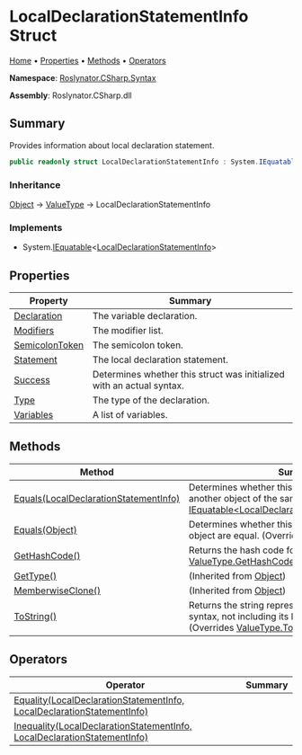 <a name="_Top"></a>

# LocalDeclarationStatementInfo Struct

[Home](../../../../README.md#_Top) &#x2022; [Properties](#properties) &#x2022; [Methods](#methods) &#x2022; [Operators](#operators)

**Namespace**: [Roslynator.CSharp.Syntax](../README.md#_Top)

**Assembly**: Roslynator\.CSharp\.dll

## Summary

Provides information about local declaration statement\.

```csharp
public readonly struct LocalDeclarationStatementInfo : System.IEquatable<LocalDeclarationStatementInfo>
```

### Inheritance

[Object](https://docs.microsoft.com/en-us/dotnet/api/system.object) &#x2192; [ValueType](https://docs.microsoft.com/en-us/dotnet/api/system.valuetype) &#x2192; LocalDeclarationStatementInfo

### Implements

* System\.[IEquatable](https://docs.microsoft.com/en-us/dotnet/api/system.iequatable-1)\<[LocalDeclarationStatementInfo](#_Top)>

## Properties

| Property | Summary |
| -------- | ------- |
| [Declaration](Declaration/README.md#_Top) | The variable declaration\. |
| [Modifiers](Modifiers/README.md#_Top) | The modifier list\. |
| [SemicolonToken](SemicolonToken/README.md#_Top) | The semicolon token\. |
| [Statement](Statement/README.md#_Top) | The local declaration statement\. |
| [Success](Success/README.md#_Top) | Determines whether this struct was initialized with an actual syntax\. |
| [Type](Type/README.md#_Top) | The type of the declaration\. |
| [Variables](Variables/README.md#_Top) | A list of variables\. |

## Methods

| Method | Summary |
| ------ | ------- |
| [Equals(LocalDeclarationStatementInfo)](Equals/README.md#Roslynator_CSharp_Syntax_LocalDeclarationStatementInfo_Equals_Roslynator_CSharp_Syntax_LocalDeclarationStatementInfo_) | Determines whether this instance is equal to another object of the same type\. \(Implements [IEquatable\<LocalDeclarationStatementInfo>.Equals](https://docs.microsoft.com/en-us/dotnet/api/system.iequatable-1.equals)\) |
| [Equals(Object)](Equals/README.md#Roslynator_CSharp_Syntax_LocalDeclarationStatementInfo_Equals_System_Object_) | Determines whether this instance and a specified object are equal\. \(Overrides [ValueType.Equals](https://docs.microsoft.com/en-us/dotnet/api/system.valuetype.equals)\) |
| [GetHashCode()](GetHashCode/README.md#_Top) | Returns the hash code for this instance\. \(Overrides [ValueType.GetHashCode](https://docs.microsoft.com/en-us/dotnet/api/system.valuetype.gethashcode)\) |
| [GetType()](https://docs.microsoft.com/en-us/dotnet/api/system.object.gettype) |  \(Inherited from [Object](https://docs.microsoft.com/en-us/dotnet/api/system.object)\) |
| [MemberwiseClone()](https://docs.microsoft.com/en-us/dotnet/api/system.object.memberwiseclone) |  \(Inherited from [Object](https://docs.microsoft.com/en-us/dotnet/api/system.object)\) |
| [ToString()](ToString/README.md#_Top) | Returns the string representation of the underlying syntax, not including its leading and trailing trivia\. \(Overrides [ValueType.ToString](https://docs.microsoft.com/en-us/dotnet/api/system.valuetype.tostring)\) |

## Operators

| Operator | Summary |
| -------- | ------- |
| [Equality(LocalDeclarationStatementInfo, LocalDeclarationStatementInfo)](op_Equality/README.md#_Top) | |
| [Inequality(LocalDeclarationStatementInfo, LocalDeclarationStatementInfo)](op_Inequality/README.md#_Top) | |

